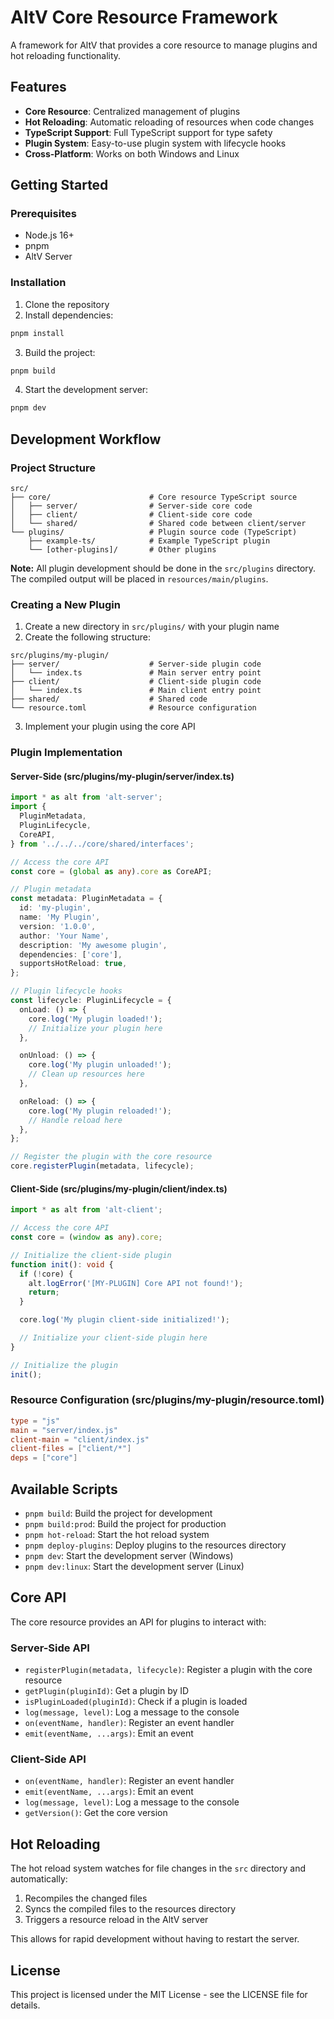 # AltV Core Resource Framework

A framework for AltV that provides a core resource to manage plugins and hot reloading functionality.

## Features

- **Core Resource**: Centralized management of plugins
- **Hot Reloading**: Automatic reloading of resources when code changes
- **TypeScript Support**: Full TypeScript support for type safety
- **Plugin System**: Easy-to-use plugin system with lifecycle hooks
- **Cross-Platform**: Works on both Windows and Linux

## Getting Started

### Prerequisites

- Node.js 16+
- pnpm
- AltV Server

### Installation

1. Clone the repository
2. Install dependencies:

```bash
pnpm install
```

3. Build the project:

```bash
pnpm build
```

4. Start the development server:

```bash
pnpm dev
```

## Development Workflow

### Project Structure

```
src/
├── core/                      # Core resource TypeScript source
│   ├── server/                # Server-side core code
│   ├── client/                # Client-side core code
│   └── shared/                # Shared code between client/server
└── plugins/                   # Plugin source code (TypeScript)
    ├── example-ts/            # Example TypeScript plugin
    └── [other-plugins]/       # Other plugins
```

**Note:** All plugin development should be done in the `src/plugins` directory. The compiled output will be placed in `resources/main/plugins`.

### Creating a New Plugin

1. Create a new directory in `src/plugins/` with your plugin name
2. Create the following structure:

```
src/plugins/my-plugin/
├── server/                    # Server-side plugin code
│   └── index.ts               # Main server entry point
├── client/                    # Client-side plugin code
│   └── index.ts               # Main client entry point
├── shared/                    # Shared code
└── resource.toml              # Resource configuration
```

3. Implement your plugin using the core API

### Plugin Implementation

#### Server-Side (src/plugins/my-plugin/server/index.ts)

```typescript
import * as alt from 'alt-server';
import {
  PluginMetadata,
  PluginLifecycle,
  CoreAPI,
} from '../../../core/shared/interfaces';

// Access the core API
const core = (global as any).core as CoreAPI;

// Plugin metadata
const metadata: PluginMetadata = {
  id: 'my-plugin',
  name: 'My Plugin',
  version: '1.0.0',
  author: 'Your Name',
  description: 'My awesome plugin',
  dependencies: ['core'],
  supportsHotReload: true,
};

// Plugin lifecycle hooks
const lifecycle: PluginLifecycle = {
  onLoad: () => {
    core.log('My plugin loaded!');
    // Initialize your plugin here
  },

  onUnload: () => {
    core.log('My plugin unloaded!');
    // Clean up resources here
  },

  onReload: () => {
    core.log('My plugin reloaded!');
    // Handle reload here
  },
};

// Register the plugin with the core resource
core.registerPlugin(metadata, lifecycle);
```

#### Client-Side (src/plugins/my-plugin/client/index.ts)

```typescript
import * as alt from 'alt-client';

// Access the core API
const core = (window as any).core;

// Initialize the client-side plugin
function init(): void {
  if (!core) {
    alt.logError('[MY-PLUGIN] Core API not found!');
    return;
  }

  core.log('My plugin client-side initialized!');

  // Initialize your client-side plugin here
}

// Initialize the plugin
init();
```

### Resource Configuration (src/plugins/my-plugin/resource.toml)

```toml
type = "js"
main = "server/index.js"
client-main = "client/index.js"
client-files = ["client/*"]
deps = ["core"]
```

## Available Scripts

- `pnpm build`: Build the project for development
- `pnpm build:prod`: Build the project for production
- `pnpm hot-reload`: Start the hot reload system
- `pnpm deploy-plugins`: Deploy plugins to the resources directory
- `pnpm dev`: Start the development server (Windows)
- `pnpm dev:linux`: Start the development server (Linux)

## Core API

The core resource provides an API for plugins to interact with:

### Server-Side API

- `registerPlugin(metadata, lifecycle)`: Register a plugin with the core resource
- `getPlugin(pluginId)`: Get a plugin by ID
- `isPluginLoaded(pluginId)`: Check if a plugin is loaded
- `log(message, level)`: Log a message to the console
- `on(eventName, handler)`: Register an event handler
- `emit(eventName, ...args)`: Emit an event

### Client-Side API

- `on(eventName, handler)`: Register an event handler
- `emit(eventName, ...args)`: Emit an event
- `log(message, level)`: Log a message to the console
- `getVersion()`: Get the core version

## Hot Reloading

The hot reload system watches for file changes in the `src` directory and automatically:

1. Recompiles the changed files
2. Syncs the compiled files to the resources directory
3. Triggers a resource reload in the AltV server

This allows for rapid development without having to restart the server.

## License

This project is licensed under the MIT License - see the LICENSE file for details.
